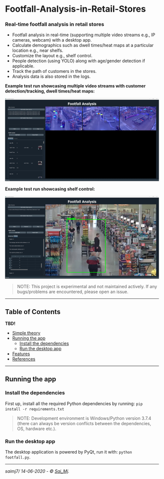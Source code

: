 # Footfall-Analysis-in-Retail-Stores

### Real-time footfall analysis in retail stores

- Footfall analysis in real-time (supporting multiple video streams e.g., IP cameras, webcam) with a desktop app.
- Calculate demographics such as dwell times/heat maps at a particular location e.g., near shelfs.
- Customize the layout e.g., shelf control.
- People detection (using YOLO) along with age/gender detection if applicable.
- Track the path of customers in the stores.
- Analysis data is also stored in the logs.

**Example test run showcasing multiple video streams with customer detection/tracking, dwell times/heat maps:**

<div align="center">
    <img src="data/images/running.jpg" alt="Running" width=""/>
</div>

**Example test run showcasing shelf control:**

<div align="center">
    <img src="data/images/overview.jpg" alt="Overview" width=""/>
</div>

> NOTE: This project is experimental and not maintained actively. If any bugs/problems are encountered, please open an issue.

--- 

## Table of Contents

**TBD!**

* [Simple theory](#simple-theory)
* [Running the app](#running-the-app)
    - [Install the dependencies](#install-the-dependencies)
    - [Run the desktop app](#run-the-desktop-app)
* [Features](#features)
* [References](#references)

---

## Running the app

### Install the dependencies

First up, install all the required Python dependencies by running: ```
pip install -r requirements.txt ```

> NOTE: Development environment is Windows/Python version 3.7.4 (there can always be version conflicts between the dependencies, OS, hardware etc.).

### Run the desktop app

The desktop application is powered by PyQt, run it with: ```python footfall.py```.

---

*saimj7/ 14-06-2020 - © <a href="http://saimj7.github.io" target="_blank">Sai_Mj</a>.*
